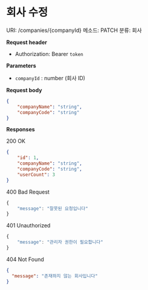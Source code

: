 # 회사 수정

URI: /companies/{companyId}
메소드: PATCH
분류: 회사

**Request header**

- Authorization: Bearer `token`

**Parameters**

- `companyId` : number (회사 ID)

**Request body**

```json
{
	"companyName": "string",
	"companyCode": "string"
}
```

**Responses**

200 OK

```json
{
	"id": 1,
	"companyName": "string",
	"companyCode": "string",
	"userCount": 3
}
```

400 Bad Request

```jsx
{
	"message": "잘못된 요청입니다"
}
```

401 Unauthorized

```jsx
{
	"message": "관리자 권한이 필요합니다"
}
```

404 Not Found

```json
{
  "message": "존재하지 않는 회사입니다"
}
```